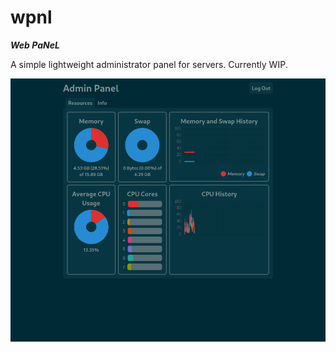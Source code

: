 # wpnl
***Web PaNeL***

A simple lightweight administrator panel for servers. Currently WIP.

![screenshot](./screenshot.png)
